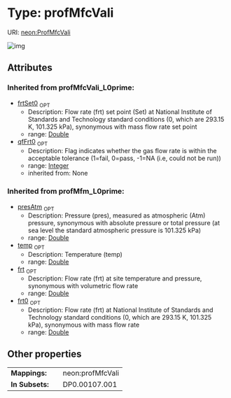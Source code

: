 
# Type: profMfcVali




URI: [neon:ProfMfcVali](https://data.neonscience.org/ProfMfcVali)


![img](http://yuml.me/diagram/nofunky;dir:TB/class/)

## Attributes


### Inherited from profMfcVali_L0prime:

 * [frtSet0](frtSet0.md)  <sub>OPT</sub>
    * Description: Flow rate (frt) set point (Set) at National Institute of Standards and Technology standard conditions (0, which are 293.15 K, 101.325 kPa), synonymous with mass flow rate set point
    * range: [Double](types/Double.md)
 * [qfFrt0](qfFrt0.md)  <sub>OPT</sub>
    * Description: Flag indicates whether the gas flow rate is within the acceptable tolerance (1=fail, 0=pass, -1=NA (i.e, could not be run))
    * range: [Integer](types/Integer.md)
    * inherited from: None

### Inherited from profMfm_L0prime:

 * [presAtm](presAtm.md)  <sub>OPT</sub>
    * Description: Pressure (pres), measured as atmospheric (Atm) pressure, synonymous with absolute pressure or total pressure (at sea level the standard atmospheric pressure is 101.325 kPa)
    * range: [Double](types/Double.md)
 * [temp](temp.md)  <sub>OPT</sub>
    * Description: Temperature (temp)
    * range: [Double](types/Double.md)
 * [frt](frt.md)  <sub>OPT</sub>
    * Description: Flow rate (frt) at site temperature and pressure, synonymous with volumetric flow rate
    * range: [Double](types/Double.md)
 * [frt0](frt0.md)  <sub>OPT</sub>
    * Description: Flow rate (frt) at National Institute of Standards and Technology standard conditions (0, which are  293.15 K, 101.325 kPa), synonymous with mass flow rate
    * range: [Double](types/Double.md)

## Other properties

|  |  |  |
| --- | --- | --- |
| **Mappings:** | | neon:profMfcVali |
| **In Subsets:** | | DP0.00107.001 |

